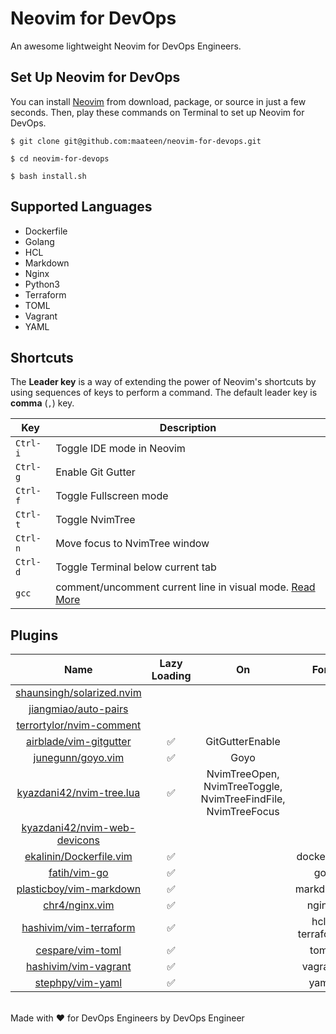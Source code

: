 # Neovim for DevOps

An awesome lightweight Neovim for DevOps Engineers.

## Set Up Neovim for DevOps

You can install [Neovim](https://github.com/neovim/neovim/wiki/Installing-Neovim) from download, package, or source in just a few seconds. Then, play these commands on Terminal to set up Neovim for DevOps.

```
$ git clone git@github.com:maateen/neovim-for-devops.git
```
```
$ cd neovim-for-devops
```
```
$ bash install.sh
```

## Supported Languages

- Dockerfile
- Golang
- HCL
- Markdown
- Nginx
- Python3
- Terraform
- TOML
- Vagrant
- YAML

## Shortcuts

The **Leader key** is a way of extending the power of Neovim's shortcuts by using sequences of keys to perform a command. The default leader key is **comma** (`,`) key.

| Key | Description |
| --- | --- |
| `Ctrl-i` | Toggle IDE mode in Neovim |
| `Ctrl-g` | Enable Git Gutter |
| `Ctrl-f` | Toggle Fullscreen mode |
| `Ctrl-t` | Toggle NvimTree |
| `Ctrl-n` | Move focus to NvimTree window |
| `Ctrl-d` | Toggle Terminal below current tab |
| `gcc` | comment/uncomment current line in visual mode. [Read More](https://github.com/terrortylor/nvim-comment#usage) |

## Plugins

| Name | Lazy Loading | On | For |
| :---: | :---: | :---: | :---: |
| [shaunsingh/solarized.nvim](https://github.com/shaunsingh/solarized.nvim) | | | |
| [jiangmiao/auto-pairs](https://github.com/jiangmiao/auto-pairs) | | | |
| [terrortylor/nvim-comment](https://github.com/terrortylor/nvim-comment) | | | |
| [airblade/vim-gitgutter](https://github.com/airblade/vim-gitgutter) | :white_check_mark: | GitGutterEnable | |
| [junegunn/goyo.vim](https://github.com/junegunn/goyo.vim) | :white_check_mark: | Goyo | |
| [kyazdani42/nvim-tree.lua](https://github.com/kyazdani42/nvim-tree.lua) | :white_check_mark: | NvimTreeOpen, NvimTreeToggle, NvimTreeFindFile, NvimTreeFocus | |
| [kyazdani42/nvim-web-devicons](https://github.com/kyazdani42/nvim-web-devicons) | | | |
| [ekalinin/Dockerfile.vim](https://github.com/ekalinin/Dockerfile.vim) | :white_check_mark: | | dockerfile |
| [fatih/vim-go](https://github.com/fatih/vim-go) | :white_check_mark: | | go |
| [plasticboy/vim-markdown](https://github.com/plasticboy/vim-markdown) | :white_check_mark: | | markdown |
| [chr4/nginx.vim](https://github.com/chr4/nginx.vim) | :white_check_mark: | | nginx |
| [hashivim/vim-terraform](https://github.com/hashivim/vim-terraform) | :white_check_mark: | | hcl, terraform |
| [cespare/vim-toml](https://github.com/cespare/vim-toml) | :white_check_mark: | | toml |
| [hashivim/vim-vagrant](https://github.com/hashivim/vim-vagrant) | :white_check_mark: | | vagrant |
| [stephpy/vim-yaml](https://github.com/stephpy/vim-yaml) | :white_check_mark: | | yaml |

<br>Made with :heart: for DevOps Engineers by DevOps Engineer
